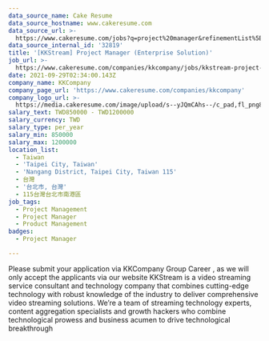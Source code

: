 ```yaml
---
data_source_name: Cake Resume
data_source_hostname: www.cakeresume.com
data_source_url: >-
  https://www.cakeresume.com/jobs?q=project%20manager&refinementList%5Blang_name%5D%5B0%5D=English&refinementList%5Bsalary_type%5D=per_year&range%5Bsalary_range%5D%5Bmin%5D=1000000&page=2
data_source_internal_id: '32819'
title: '[KKStream] Project Manager (Enterprise Solution)'
job_url: >-
  https://www.cakeresume.com/companies/kkcompany/jobs/kkstream-project-manager-enterprise-solution
date: 2021-09-29T02:34:00.143Z
company_name: KKCompany
company_page_url: 'https://www.cakeresume.com/companies/kkcompany'
company_logo_url: >-
  https://media.cakeresume.com/image/upload/s--yJQmCAhs--/c_pad,fl_png8,h_200,w_200/v1637561973/kxxyllrqxnxut3jg0vup.png
salary_text: TWD850000 - TWD1200000
salary_currency: TWD
salary_type: per_year
salary_min: 850000
salary_max: 1200000
location_list:
  - Taiwan
  - 'Taipei City, Taiwan'
  - 'Nangang District, Taipei City, Taiwan 115'
  - 台灣
  - '台北市, 台灣'
  - 115台灣台北市南港區
job_tags:
  - Project Management
  - Project Manager
  - Product Management
badges:
  - Project Manager

---
```


Please submit your application via KKCompany Group Career , as we will only accept the applicants via our website KKStream is a video streaming service consultant and technology company that combines cutting-edge technology with robust knowledge of the industry to deliver comprehensive video streaming solutions. We’re a team of streaming technology experts, content aggregation specialists and growth hackers who combine technological prowess and business acumen to drive technological breakthrough